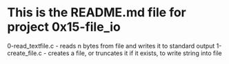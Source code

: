 # This is the README.md file for project 0x15-file_io
0-read_textfile.c - reads n bytes from file and writes it to standard output
1-create_file.c - creates a file, or truncates it if it exists, to write string into file
